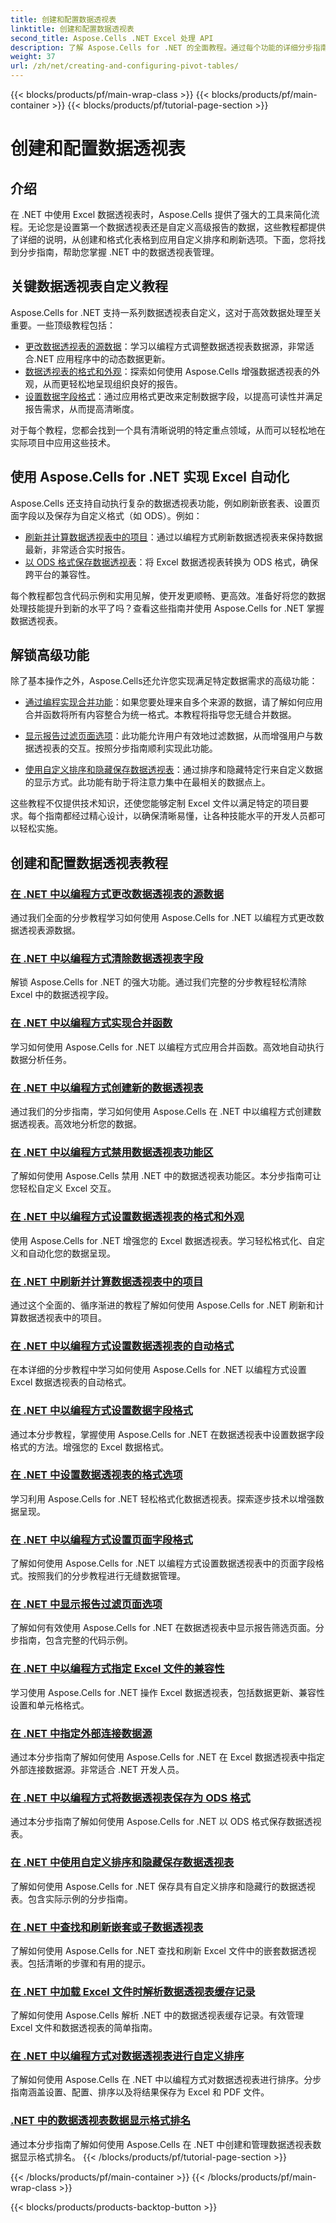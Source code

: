 ```yaml
---
title: 创建和配置数据透视表
linktitle: 创建和配置数据透视表
second_title: Aspose.Cells .NET Excel 处理 API
description: 了解 Aspose.Cells for .NET 的全面教程。通过每个功能的详细分步指南，以编程方式掌握 Excel 中的数据透视表。
weight: 37
url: /zh/net/creating-and-configuring-pivot-tables/
---
```


{{< blocks/products/pf/main-wrap-class >}}
{{< blocks/products/pf/main-container >}}
{{< blocks/products/pf/tutorial-page-section >}}

# 创建和配置数据透视表

## 介绍

在 .NET 中使用 Excel 数据透视表时，Aspose.Cells 提供了强大的工具来简化流程。无论您是设置第一个数据透视表还是自定义高级报告的数据，这些教程都提供了详细的说明，从创建和格式化表格到应用自定义排序和刷新选项。下面，您将找到分步指南，帮助您掌握 .NET 中的数据透视表管理。

## 关键数据透视表自定义教程

Aspose.Cells for .NET 支持一系列数据透视表自定义，这对于高效数据处理至关重要。一些顶级教程包括：

- [更改数据透视表的源数据](./changing-source-data/)：学习以编程方式调整数据透视表数据源，非常适合.NET 应用程序中的动态数据更新。
- [数据透视表的格式和外观](./formatting-and-look/)：探索如何使用 Aspose.Cells 增强数据透视表的外观，从而更轻松地呈现组织良好的报告。
- [设置数据字段格式](./setting-data-field-format/)：通过应用格式更改来定制数据字段，以提高可读性并满足报告需求，从而提高清晰度。

对于每个教程，您都会找到一个具有清晰说明的特定重点领域，从而可以轻松地在实际项目中应用这些技术。 

## 使用 Aspose.Cells for .NET 实现 Excel 自动化

Aspose.Cells 还支持自动执行复杂的数据透视表功能，例如刷新嵌套表、设置页面字段以及保存为自定义格式（如 ODS）。例如：

- [刷新并计算数据透视表中的项目](./refreshing-and-calculating-items/)：通过以编程方式刷新数据透视表来保持数据最新，非常适合实时报告。
- [以 ODS 格式保存数据透视表](./saving-in-ods-format/)：将 Excel 数据透视表转换为 ODS 格式，确保跨平台的兼容性。

每个教程都包含代码示例和实用见解，使开发更顺畅、更高效。准备好将您的数据处理技能提升到新的水平了吗？查看这些指南并使用 Aspose.Cells for .NET 掌握数据透视表。 

## 解锁高级功能

除了基本操作之外，Aspose.Cells还允许您实现满足特定数据需求的高级功能：

- [通过编程实现合并功能](./consolidation-functions/)：如果您要处理来自多个来源的数据，请了解如何应用合并函数将所有内容整合为统一格式。本教程将指导您无缝合并数据。

- [显示报告过滤页面选项](./show-report-filter-pages-option/)：此功能允许用户有效地过滤数据，从而增强用户与数据透视表的交互。按照分步指南顺利实现此功能。

- [使用自定义排序和隐藏保存数据透视表](./saving-with-custom-sort-and-hide/)：通过排序和隐藏特定行来自定义数据的显示方式。此功能有助于将注意力集中在最相关的数据点上。

这些教程不仅提供技术知识，还使您能够定制 Excel 文件以满足特定的项目要求。每个指南都经过精心设计，以确保清晰易懂，让各种技能水平的开发人员都可以轻松实施。

## 创建和配置数据透视表教程
### [在 .NET 中以编程方式更改数据透视表的源数据](./changing-source-data/)
通过我们全面的分步教程学习如何使用 Aspose.Cells for .NET 以编程方式更改数据透视表源数据。
### [在 .NET 中以编程方式清除数据透视表字段](./clearing-pivot-fields/)
解锁 Aspose.Cells for .NET 的强大功能。通过我们完整的分步教程轻松清除 Excel 中的数据透视字段。
### [在 .NET 中以编程方式实现合并函数](./consolidation-functions/)
学习如何使用 Aspose.Cells for .NET 以编程方式应用合并函数。高效地自动执行数据分析任务。
### [在 .NET 中以编程方式创建新的数据透视表](./creating-new-pivot-table/)
通过我们的分步指南，学习如何使用 Aspose.Cells 在 .NET 中以编程方式创建数据透视表。高效地分析您的数据。
### [在 .NET 中以编程方式禁用数据透视表功能区](./disabling-pivot-table-ribbon/)
了解如何使用 Aspose.Cells 禁用 .NET 中的数据透视表功能区。本分步指南可让您轻松自定义 Excel 交互。
### [在 .NET 中以编程方式设置数据透视表的格式和外观](./formatting-and-look/)
使用 Aspose.Cells for .NET 增强您的 Excel 数据透视表。学习轻松格式化、自定义和自动化您的数据呈现。
### [在 .NET 中刷新并计算数据透视表中的项目](./refreshing-and-calculating-items/)
通过这个全面的、循序渐进的教程了解如何使用 Aspose.Cells for .NET 刷新和计算数据透视表中的项目。
### [在 .NET 中以编程方式设置数据透视表的自动格式](./setting-auto-format/)
在本详细的分步教程中学习如何使用 Aspose.Cells for .NET 以编程方式设置 Excel 数据透视表的自动格式。
### [在 .NET 中以编程方式设置数据字段格式](./setting-data-field-format/)
通过本分步教程，掌握使用 Aspose.Cells for .NET 在数据透视表中设置数据字段格式的方法。增强您的 Excel 数据格式。
### [在 .NET 中设置数据透视表的格式选项](./setting-format-options/)
学习利用 Aspose.Cells for .NET 轻松格式化数据透视表。探索逐步技术以增强数据呈现。
### [在 .NET 中以编程方式设置页面字段格式](./setting-page-field-format/)
了解如何使用 Aspose.Cells for .NET 以编程方式设置数据透视表中的页面字段格式。按照我们的分步教程进行无缝数据管理。
### [在 .NET 中显示报告过滤页面选项](./show-report-filter-pages-option/)
了解如何有效使用 Aspose.Cells for .NET 在数据透视表中显示报告筛选页面。分步指南，包含完整的代码示例。
### [在 .NET 中以编程方式指定 Excel 文件的兼容性](./specifying-compatibility/)
学习使用 Aspose.Cells for .NET 操作 Excel 数据透视表，包括数据更新、兼容性设置和单元格格式。
### [在 .NET 中指定外部连接数据源](./specifying-external-connection-data-source/)
通过本分步指南了解如何使用 Aspose.Cells for .NET 在 Excel 数据透视表中指定外部连接数据源。非常适合 .NET 开发人员。
### [在 .NET 中以编程方式将数据透视表保存为 ODS 格式](./saving-in-ods-format/)
通过本分步指南了解如何使用 Aspose.Cells for .NET 以 ODS 格式保存数据透视表。
### [在 .NET 中使用自定义排序和隐藏保存数据透视表](./saving-with-custom-sort-and-hide/)
了解如何使用 Aspose.Cells for .NET 保存具有自定义排序和隐藏行的数据透视表。包含实际示例的分步指南。
### [在 .NET 中查找和刷新嵌套或子数据透视表](./finding-and-refreshing-nested-or-children-pivot-tables/)
了解如何使用 Aspose.Cells for .NET 查找和刷新 Excel 文件中的嵌套数据透视表。包括清晰的步骤和有用的提示。
### [在 .NET 中加载 Excel 文件时解析数据透视表缓存记录](./parsing-pivot-cached-records/)
了解如何使用 Aspose.Cells 解析 .NET 中的数据透视表缓存记录。有效管理 Excel 文件和数据透视表的简单指南。
### [在 .NET 中以编程方式对数据透视表进行自定义排序](./pivot-table-custom-sort/)
了解如何使用 Aspose.Cells 在 .NET 中以编程方式对数据透视表进行排序。分步指南涵盖设置、配置、排序以及将结果保存为 Excel 和 PDF 文件。
### [.NET 中的数据透视表数据显示格式排名](./pivot-table-data-display-format-ranking/)
通过本分步指南了解如何使用 Aspose.Cells 在 .NET 中创建和管理数据透视表数据显示格式排名。
{{< /blocks/products/pf/tutorial-page-section >}}

{{< /blocks/products/pf/main-container >}}
{{< /blocks/products/pf/main-wrap-class >}}

{{< blocks/products/products-backtop-button >}}
